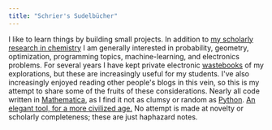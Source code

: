 ```yaml
---
title: "Schrier's Sudelbücher"
---
```


I like to learn things by building small projects.
In addition to [my scholarly research in chemistry](https://scholar.google.com/citations?user=zJC_7roAAAAJ&hl=en) I am generally interested in probability, geometry, optimization, programming topics, machine-learning, and electronics problems.
For several years I have kept private electronic [wastebooks](https://en.wikipedia.org/wiki/Waste_book) of my explorations, but these are increasingly useful for my students.
I've also increasingly enjoyed reading other people's blogs in this vein, so this is my attempt to share some of the fruits of these considerations.
Nearly all code written in [Mathematica](http://wolfram.com), as I find it not as clumsy or random as [Python](http://python.org). [An elegant tool, for a more civilized age.](https://www.youtube.com/watch?v=vQA5aLctA0I) 
No attempt is made at novelty or scholarly completeness; these are just haphazard notes.
